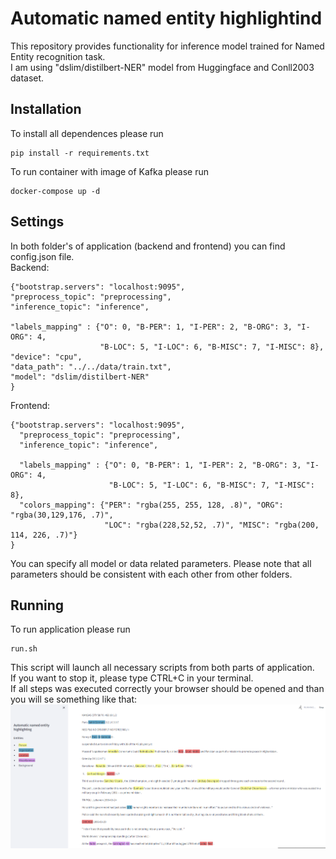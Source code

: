 # Automatic named entity highlightind
This repository provides functionality for inference model trained for Named Entity recognition task.<br>
I am using "dslim/distilbert-NER" model from Huggingface and Conll2003 dataset.
## Installation
To install all dependences please run <br>

    pip install -r requirements.txt
To run container with image of Kafka please run <br>

    docker-compose up -d
## Settings
In both folder's of application (backend and frontend) you can find config.json file.<br>
Backend:

    {"bootstrap.servers": "localhost:9095",
    "preprocess_topic": "preprocessing",
    "inference_topic": "inference",
    
    "labels_mapping" : {"O": 0, "B-PER": 1, "I-PER": 2, "B-ORG": 3, "I-ORG": 4,
                        "B-LOC": 5, "I-LOC": 6, "B-MISC": 7, "I-MISC": 8},
    "device": "cpu",
    "data_path": "../../data/train.txt",
    "model": "dslim/distilbert-NER"
    }
Frontend:

    {"bootstrap.servers": "localhost:9095",
      "preprocess_topic": "preprocessing",
      "inference_topic": "inference",
    
      "labels_mapping" : {"O": 0, "B-PER": 1, "I-PER": 2, "B-ORG": 3, "I-ORG": 4,
                          "B-LOC": 5, "I-LOC": 6, "B-MISC": 7, "I-MISC": 8},
      "colors_mapping": {"PER": "rgba(255, 255, 128, .8)", "ORG": "rgba(30,129,176, .7)",
                         "LOC": "rgba(228,52,52, .7)", "MISC": "rgba(200, 114, 226, .7)"}
    }
You can specify all model or data related parameters. Please note that all parameters should be consistent with each other from other folders.
## Running
To run application please run

    run.sh
This script will launch all necessary scripts from both parts of application. <br>
If you want to stop it, please type CTRL+C in your terminal. <br>
If all steps was executed correctly your browser should be opened and than you will se something like that:
![](media/Results.png)

